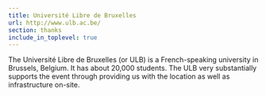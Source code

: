 ```yaml
---
title: Université Libre de Bruxelles
url: http://www.ulb.ac.be/
section: thanks
include_in_toplevel: true
---
```


The Université Libre de Bruxelles (or ULB) is a French-speaking university in Brussels, Belgium.
It has about 20,000 students.
The ULB very substantially supports the event through providing us with the
location as well as infrastructure on-site.

